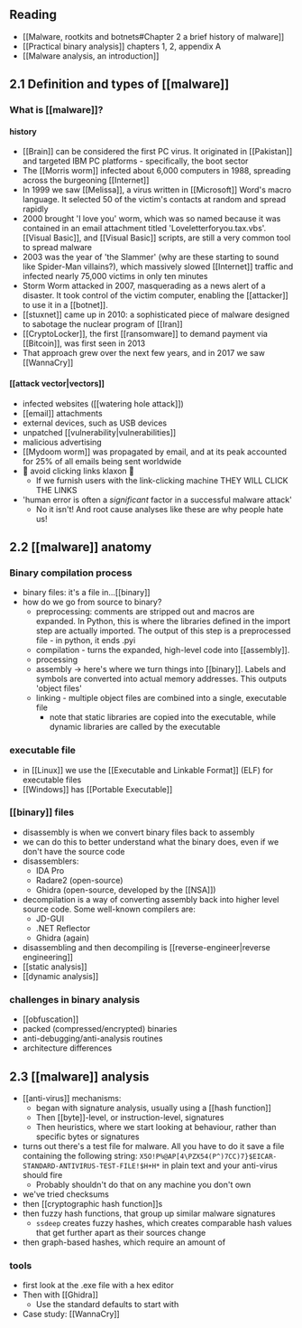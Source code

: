 ## Reading
- [[Malware, rootkits and botnets#Chapter 2 a brief history of malware]]
- [[Practical binary analysis]] chapters 1, 2, appendix A
- [[Malware analysis, an introduction]]
## 2.1 Definition and types of [[malware]]
### What is [[malware]]?
#### history
- [[Brain]] can be considered the first PC virus. It originated in [[Pakistan]] and targeted IBM PC platforms - specifically, the boot sector
- The [[Morris worm]] infected about 6,000 computers in 1988, spreading across the burgeoning [[Internet]]
- In 1999 we saw [[Melissa]], a virus written in [[Microsoft]] Word's macro language. It selected 50 of the victim's contacts at random and spread rapidly
- 2000 brought 'I love you' worm, which was so named because it was contained in an email attachment titled 'Loveletterforyou.tax.vbs'. [[Visual Basic]], and [[Visual Basic]] scripts, are still a very common tool to spread malware
- 2003 was the year of 'the Slammer' (why are these starting to sound like Spider-Man villains?), which massively slowed [[Internet]] traffic and infected nearly 75,000 victims in only ten minutes
- Storm Worm attacked in 2007, masquerading as a news alert of a disaster. It took control of the victim computer, enabling the [[attacker]] to use it in a [[botnet]].
- [[stuxnet]] came up in 2010: a sophisticated piece of malware designed to sabotage the nuclear program of [[Iran]]
- [[CryptoLocker]], the first [[ransomware]] to demand payment via [[Bitcoin]], was first seen in 2013
- That approach grew over the next few years, and in 2017 we saw [[WannaCry]]
#### [[attack vector|vectors]]
- infected websites ([[watering hole attack]])
- [[email]] attachments
- external devices, such as USB devices
- unpatched [[vulnerability|vulnerabilities]]
- malicious advertising
- [[Mydoom worm]] was propagated by email, and at its peak accounted for 25% of all emails being sent worldwide
- 🚨 avoid clicking links klaxon 🚨
	- If we furnish users with the link-clicking machine THEY WILL CLICK THE LINKS
- 'human error is often a _significant_ factor in a successful malware attack'
	- No it isn't! And root cause analyses like these are why people hate us!
## 2.2 [[malware]] anatomy
### Binary compilation process
- binary files: it's a file in...[[binary]]
- how do we go from source to binary?
	- preprocessing: comments are stripped out and macros are expanded. In Python, this is where the libraries defined in the import step are actually imported. The output of this step is a preprocessed file - in python, it ends .pyi
	- compilation - turns the expanded, high-level code into [[assembly]]. 
	- processing
	- assembly -> here's where we turn things into [[binary]]. Labels and symbols are converted into actual memory addresses. This outputs 'object files'
	- linking - multiple object files are combined into a single, executable file
		- note that static libraries are copied into the executable, while dynamic libraries are called by the executable
### executable file
- in [[Linux]] we use the [[Executable and Linkable Format]] (ELF) for executable files
- [[Windows]] has [[Portable Executable]]

### [[binary]] files
- disassembly is when we convert binary files back to assembly
- we can do this to better understand what the binary does, even if we don't have the source code
- disassemblers:
	- IDA Pro
	- Radare2 (open-source)
	- Ghidra (open-source, developed by the [[NSA]])
- decompilation is a way of converting assembly back into higher level source code. Some well-known compilers are: 
	- JD-GUI
	- .NET Reflector
	- Ghidra (again)
- disassembling and then decompiling is [[reverse-engineer|reverse engineering]]
- [[static analysis]]
- [[dynamic analysis]]
### challenges in binary analysis
- [[obfuscation]]
- packed (compressed/encrypted) binaries
- anti-debugging/anti-analysis routines
- architecture differences 
## 2.3 [[malware]] analysis
- [[anti-virus]] mechanisms:
	- began with signature analysis, usually using a [[hash function]]
	- Then [[byte]]-level, or instruction-level, signatures
	- Then heuristics, where we start looking at behaviour, rather than specific bytes or signatures
- turns out there's a test file for malware. All you have to do it save a file containing the following string: `X5O!P%@AP[4\PZX54(P^)7CC)7}$EICAR-STANDARD-ANTIVIRUS-TEST-FILE!$H+H*` in plain text and your anti-virus should fire
	- Probably shouldn't do that on any machine you don't own
- we've tried checksums
- then [[cryptographic hash function]]s
- then fuzzy hash functions, that group up similar malware signatures
	- `ssdeep` creates fuzzy hashes, which creates comparable hash values that get further apart as their sources change
- then graph-based hashes, which require an amount of 
### tools
- first look at the .exe file with a hex editor
- Then with [[Ghidra]]
	- Use the standard defaults to start with
- Case study: [[WannaCry]]